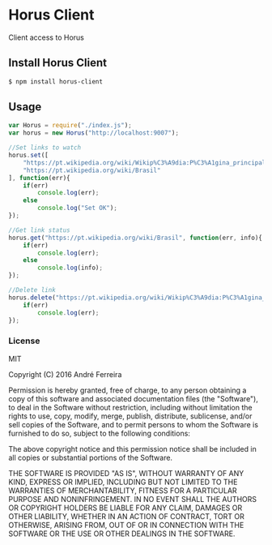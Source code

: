# Horus Client

Client access to Horus

## Install Horus Client

```bash
$ npm install horus-client
```

## Usage

```js
var Horus = require("./index.js");
var horus = new Horus("http://localhost:9007");

//Set links to watch
horus.set([
    "https://pt.wikipedia.org/wiki/Wikip%C3%A9dia:P%C3%A1gina_principal",
    "https://pt.wikipedia.org/wiki/Brasil"
], function(err){
    if(err)
        console.log(err);
    else
        console.log("Set OK");
});

//Get link status
horus.get("https://pt.wikipedia.org/wiki/Brasil", function(err, info){
    if(err)
        console.log(err);
    else
        console.log(info);
});

//Delete link
horus.delete("https://pt.wikipedia.org/wiki/Wikip%C3%A9dia:P%C3%A1gina_principal", function(err){
    if(err)
        console.log(err);
});
```

### License

  MIT
  
  Copyright (C) 2016 André Ferreira

  Permission is hereby granted, free of charge, to any person obtaining a copy of this software and associated documentation files (the "Software"), to deal in the Software without restriction, including without limitation the rights to use, copy, modify, merge, publish, distribute, sublicense, and/or sell copies of the Software, and to permit persons to whom the Software is furnished to do so, subject to the following conditions:

  The above copyright notice and this permission notice shall be included in all copies or substantial portions of the Software.

  THE SOFTWARE IS PROVIDED "AS IS", WITHOUT WARRANTY OF ANY KIND, EXPRESS OR IMPLIED, INCLUDING BUT NOT LIMITED TO THE WARRANTIES OF MERCHANTABILITY, FITNESS FOR A PARTICULAR PURPOSE AND NONINFRINGEMENT. IN NO EVENT SHALL THE AUTHORS OR COPYRIGHT HOLDERS BE LIABLE FOR ANY CLAIM, DAMAGES OR OTHER LIABILITY, WHETHER IN AN ACTION OF CONTRACT, TORT OR OTHERWISE, ARISING FROM, OUT OF OR IN CONNECTION WITH THE SOFTWARE OR THE USE OR OTHER DEALINGS IN THE SOFTWARE.
